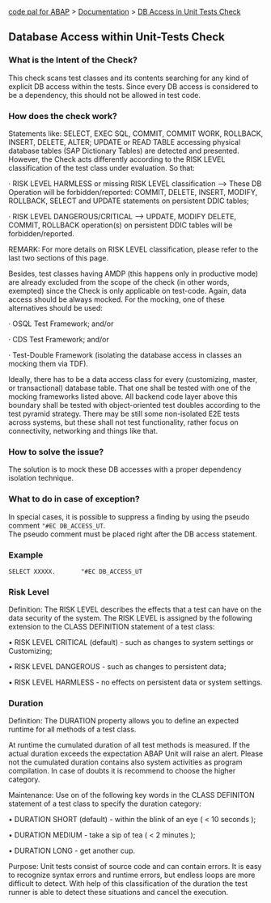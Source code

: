 [code pal for ABAP](../../README.md) > [Documentation](../check_documentation.md) > [DB Access in Unit Tests Check](db-access-in-ut.md)

## Database Access within Unit-Tests Check

### What is the Intent of the Check?

This check scans test classes and its contents searching for any kind of explicit DB access within the tests. Since every DB access is considered to be a dependency, this should not be allowed in test code.

### How does the check work?

Statements like: SELECT, EXEC SQL, COMMIT, COMMIT WORK, ROLLBACK, INSERT, DELETE, ALTER; UPDATE or READ TABLE accessing physical database tables (SAP Dictionary Tables) are detected and presented. However, the Check acts differently according to the RISK LEVEL classification of the test class under evaluation. So that:
	
  · RISK LEVEL HARMLESS or missing RISK LEVEL classification --> These DB Operation will be forbidden/reported: COMMIT, DELETE, INSERT, MODIFY, ROLLBACK, SELECT and UPDATE statements on persistent DDIC tables;
  
  · RISK LEVEL DANGEROUS/CRITICAL --> UPDATE, MODIFY DELETE, COMMIT, ROLLBACK operation(s) on persistent DDIC tables will be forbidden/reported.

REMARK: For more details on RISK LEVEL classification, please refer to the last two sections of this page.

Besides, test classes having AMDP (this happens only in productive mode) are already excluded from the scope of the check (in other words, exempted) since the Check is only applicable on test-code. Again, data access should be always mocked. For the mocking, one of these alternatives should be used:

  · OSQL Test Framework; and/or

  · CDS Test Framework; and/or

  · Test-Double Framework (isolating the database access in classes an mocking them via TDF).
  
Ideally, there has to be a data access class for every (customizing, master, or transactional) database table. That one shall be tested with one of the mocking frameworks listed above. All backend code layer above this boundary shall be tested with object-oriented test doubles according to the test pyramid strategy. There may be still some non-isolated E2E tests across systems, but these shall not test functionality, rather focus on connectivity, networking and things like that.  
  
### How to solve the issue?

The solution is to mock these DB accesses with a proper dependency isolation technique.

### What to do in case of exception?

In special cases, it is possible to suppress a finding by using the pseudo comment `"#EC DB_ACCESS_UT`.  
The pseudo comment must be placed right after the DB access statement.

### Example

```abap
SELECT XXXXX.       "#EC DB_ACCESS_UT
```
### Risk Level
Definition: The RISK LEVEL describes the effects that a test can have on the data security of the system.
The RISK LEVEL is assigned by the following extension to the CLASS DEFINITION statement of a test class:

•	RISK LEVEL CRITICAL (default) - such as changes to system settings or Customizing;

•	RISK LEVEL DANGEROUS          - such as changes to persistent data;

•	RISK LEVEL HARMLESS           - no effects on persistent data or system settings.


### Duration
Definition: The DURATION property allows you to define an expected runtime for all methods of a test class.

At runtime the cumulated duration of all test methods is measured. If the actual duration exceeds the expectation ABAP Unit will raise an alert.
Please not the cumulated duration contains also system activities as program compilation. In case of doubts it is recommend to choose the higher category.

Maintenance: Use on of the following key words in the CLASS DEFINITON statement of a test class to specify the duration category:

•	DURATION SHORT (default) - within the blink of an eye ( < 10 seconds );

•	DURATION MEDIUM          - take a sip of tea ( < 2 minutes );

•	DURATION LONG            - get another cup.

Purpose: Unit tests consist of source code and can contain errors. It is easy to recognize syntax errors and runtime errors, but endless loops are more difficult to detect.
With help of this classification of the duration the test runner is able to detect these situations and cancel the execution.
